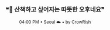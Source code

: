 <div align="center">

<br>

<h3>❝🌿 산책하고 싶어지는 따뜻한 오후네요❞</h3>

<sub>04:00 PM • Seoul ☁️ • by CrowRish</sub>

<br>

</div>